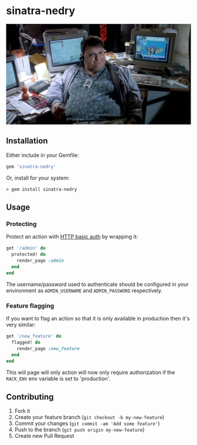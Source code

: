# sinatra-nedry

![nedry](media/nedry.jpg)

## Installation

Either include in your Gemfile:

```ruby
gem 'sinatra-nedry'
```

Or, install for your system:

    > gem install sinatra-nedry

## Usage

### Protecting

Protect an action with [HTTP basic auth](http://en.wikipedia.org/wiki/Basic_access_authentication)
by wrapping it:

```ruby
get '/admin' do
  protected! do
    render_page :admin
  end
end
```

The username/password used to authenticate should be configured in your environment as
`ADMIN_USERNAME` and `ADMIN_PASSWORD` respectively.

### Feature flagging

If you want to flag an action so that it is only available
in production then it's very similar:


```ruby
get '/new_feature' do
  flagged! do
    render_page :new_feature
  end
end
```

This will page will only action will now only require authorization
if the `RACK_ENV` env variable is set to 'production'.

## Contributing

1. Fork it
2. Create your feature branch (`git checkout -b my-new-feature`)
3. Commit your changes (`git commit -am 'Add some feature'`)
4. Push to the branch (`git push origin my-new-feature`)
5. Create new Pull Request
